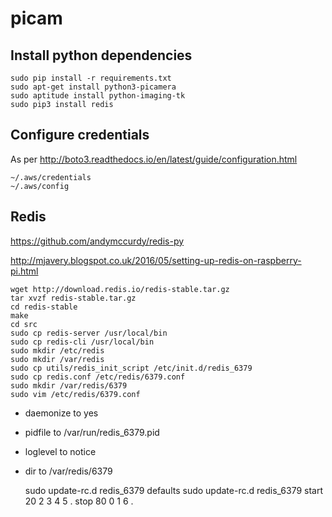 # picam

## Install python dependencies

    sudo pip install -r requirements.txt
    sudo apt-get install python3-picamera
    sudo aptitude install python-imaging-tk
    sudo pip3 install redis

## Configure credentials

As per http://boto3.readthedocs.io/en/latest/guide/configuration.html

    ~/.aws/credentials
    ~/.aws/config

## Redis

https://github.com/andymccurdy/redis-py

http://mjavery.blogspot.co.uk/2016/05/setting-up-redis-on-raspberry-pi.html

    wget http://download.redis.io/redis-stable.tar.gz
    tar xvzf redis-stable.tar.gz
    cd redis-stable
    make
    cd src
    sudo cp redis-server /usr/local/bin
    sudo cp redis-cli /usr/local/bin
    sudo mkdir /etc/redis
    sudo mkdir /var/redis
    sudo cp utils/redis_init_script /etc/init.d/redis_6379
    sudo cp redis.conf /etc/redis/6379.conf
    sudo mkdir /var/redis/6379
    sudo vim /etc/redis/6379.conf

- daemonize to yes
- pidfile to /var/run/redis_6379.pid
- loglevel to notice
- dir to /var/redis/6379

    sudo update-rc.d redis_6379 defaults
    sudo update-rc.d redis_6379 start 20 2 3 4 5 . stop 80 0 1 6 .

